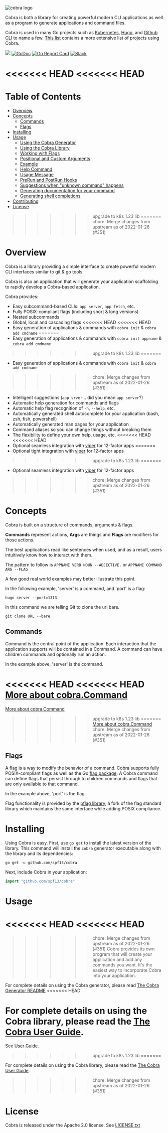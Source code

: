![cobra logo](https://cloud.githubusercontent.com/assets/173412/10886352/ad566232-814f-11e5-9cd0-aa101788c117.png)

Cobra is both a library for creating powerful modern CLI applications as well as a program to generate applications and command files.

Cobra is used in many Go projects such as [Kubernetes](http://kubernetes.io/),
[Hugo](https://gohugo.io), and [Github CLI](https://github.com/cli/cli) to
name a few. [This list](./projects_using_cobra.md) contains a more extensive list of projects using Cobra.

[![](https://img.shields.io/github/workflow/status/spf13/cobra/Test?longCache=tru&label=Test&logo=github%20actions&logoColor=fff)](https://github.com/spf13/cobra/actions?query=workflow%3ATest)
[![GoDoc](https://godoc.org/github.com/spf13/cobra?status.svg)](https://godoc.org/github.com/spf13/cobra)
[![Go Report Card](https://goreportcard.com/badge/github.com/spf13/cobra)](https://goreportcard.com/report/github.com/spf13/cobra)
[![Slack](https://img.shields.io/badge/Slack-cobra-brightgreen)](https://gophers.slack.com/archives/CD3LP1199)

<<<<<<< HEAD
<<<<<<< HEAD
=======
# Table of Contents

- [Overview](#overview)
- [Concepts](#concepts)
  * [Commands](#commands)
  * [Flags](#flags)
- [Installing](#installing)
- [Usage](#usage)
  * [Using the Cobra Generator](user_guide.md#using-the-cobra-generator)
  * [Using the Cobra Library](user_guide.md#using-the-cobra-library)
  * [Working with Flags](user_guide.md#working-with-flags)
  * [Positional and Custom Arguments](user_guide.md#positional-and-custom-arguments)
  * [Example](user_guide.md#example)
  * [Help Command](user_guide.md#help-command)
  * [Usage Message](user_guide.md#usage-message)
  * [PreRun and PostRun Hooks](user_guide.md#prerun-and-postrun-hooks)
  * [Suggestions when "unknown command" happens](user_guide.md#suggestions-when-unknown-command-happens)
  * [Generating documentation for your command](user_guide.md#generating-documentation-for-your-command)
  * [Generating shell completions](user_guide.md#generating-shell-completions)
- [Contributing](CONTRIBUTING.md)
- [License](#license)

>>>>>>> upgrade to k8s 1.23 lib
=======
>>>>>>> chore: Merge changes from upstream as of 2022-01-26 (#351)
# Overview

Cobra is a library providing a simple interface to create powerful modern CLI
interfaces similar to git & go tools.

Cobra is also an application that will generate your application scaffolding to rapidly
develop a Cobra-based application.

Cobra provides:
* Easy subcommand-based CLIs: `app server`, `app fetch`, etc.
* Fully POSIX-compliant flags (including short & long versions)
* Nested subcommands
* Global, local and cascading flags
<<<<<<< HEAD
<<<<<<< HEAD
* Easy generation of applications & commands with `cobra init` & `cobra add cmdname`
=======
* Easy generation of applications & commands with `cobra init appname` & `cobra add cmdname`
>>>>>>> upgrade to k8s 1.23 lib
=======
* Easy generation of applications & commands with `cobra init` & `cobra add cmdname`
>>>>>>> chore: Merge changes from upstream as of 2022-01-26 (#351)
* Intelligent suggestions (`app srver`... did you mean `app server`?)
* Automatic help generation for commands and flags
* Automatic help flag recognition of `-h`, `--help`, etc.
* Automatically generated shell autocomplete for your application (bash, zsh, fish, powershell)
* Automatically generated man pages for your application
* Command aliases so you can change things without breaking them
* The flexibility to define your own help, usage, etc.
<<<<<<< HEAD
<<<<<<< HEAD
* Optional seamless integration with [viper](http://github.com/spf13/viper) for 12-factor apps
=======
* Optional tight integration with [viper](http://github.com/spf13/viper) for 12-factor apps
>>>>>>> upgrade to k8s 1.23 lib
=======
* Optional seamless integration with [viper](http://github.com/spf13/viper) for 12-factor apps
>>>>>>> chore: Merge changes from upstream as of 2022-01-26 (#351)

# Concepts

Cobra is built on a structure of commands, arguments & flags.

**Commands** represent actions, **Args** are things and **Flags** are modifiers for those actions.

The best applications read like sentences when used, and as a result, users
intuitively know how to interact with them.

The pattern to follow is
`APPNAME VERB NOUN --ADJECTIVE.`
    or
`APPNAME COMMAND ARG --FLAG`

A few good real world examples may better illustrate this point.

In the following example, 'server' is a command, and 'port' is a flag:

    hugo server --port=1313

In this command we are telling Git to clone the url bare.

    git clone URL --bare

## Commands

Command is the central point of the application. Each interaction that
the application supports will be contained in a Command. A command can
have children commands and optionally run an action.

In the example above, 'server' is the command.

<<<<<<< HEAD
<<<<<<< HEAD
[More about cobra.Command](https://pkg.go.dev/github.com/spf13/cobra#Command)
=======
[More about cobra.Command](https://godoc.org/github.com/spf13/cobra#Command)
>>>>>>> upgrade to k8s 1.23 lib
=======
[More about cobra.Command](https://pkg.go.dev/github.com/spf13/cobra#Command)
>>>>>>> chore: Merge changes from upstream as of 2022-01-26 (#351)

## Flags

A flag is a way to modify the behavior of a command. Cobra supports
fully POSIX-compliant flags as well as the Go [flag package](https://golang.org/pkg/flag/).
A Cobra command can define flags that persist through to children commands
and flags that are only available to that command.

In the example above, 'port' is the flag.

Flag functionality is provided by the [pflag
library](https://github.com/spf13/pflag), a fork of the flag standard library
which maintains the same interface while adding POSIX compliance.

# Installing
Using Cobra is easy. First, use `go get` to install the latest version
of the library. This command will install the `cobra` generator executable
along with the library and its dependencies:

    go get -u github.com/spf13/cobra

Next, include Cobra in your application:

```go
import "github.com/spf13/cobra"
```

# Usage
<<<<<<< HEAD
<<<<<<< HEAD
=======
>>>>>>> chore: Merge changes from upstream as of 2022-01-26 (#351)
Cobra provides its own program that will create your application and add any
commands you want. It's the easiest way to incorporate Cobra into your application.

For complete details on using the Cobra generator, please read [The Cobra Generator README](https://github.com/spf13/cobra/blob/master/cobra/README.md)
<<<<<<< HEAD

For complete details on using the Cobra library, please read the [The Cobra User Guide](user_guide.md).
=======

See [User Guide](user_guide.md).
>>>>>>> upgrade to k8s 1.23 lib
=======

For complete details on using the Cobra library, please read the [The Cobra User Guide](user_guide.md).
>>>>>>> chore: Merge changes from upstream as of 2022-01-26 (#351)

# License

Cobra is released under the Apache 2.0 license. See [LICENSE.txt](https://github.com/spf13/cobra/blob/master/LICENSE.txt)
